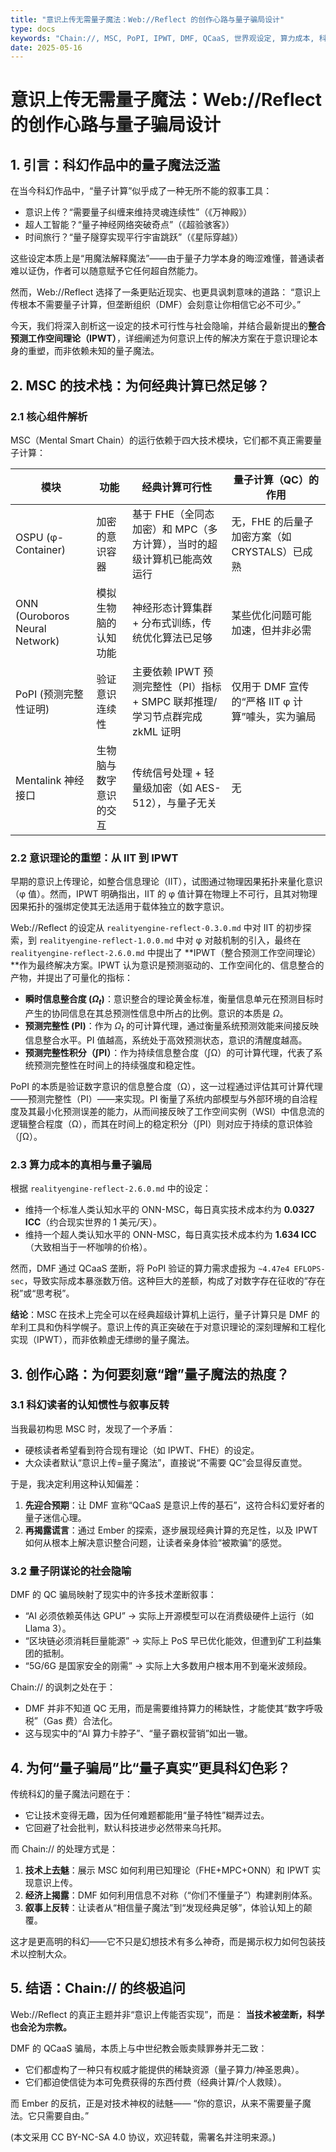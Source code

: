 ```yaml
---
title: "意识上传无需量子魔法：Web://Reflect 的创作心路与量子骗局设计"
type: docs
keywords: "Chain://, MSC, PoPI, IPWT, DMF, QCaaS, 世界观设定, 算力成本, 科幻, 认知科学, 区块链, 量子计算, 意识上传, 技术垄断, 社会隐喻"
date: 2025-05-16
---
```


# 意识上传无需量子魔法：Web://Reflect 的创作心路与量子骗局设计

## 1. 引言：科幻作品中的量子魔法泛滥

在当今科幻作品中，“量子计算”似乎成了一种无所不能的叙事工具：

- 意识上传？“需要量子纠缠来维持灵魂连续性”（《万神殿》）
- 超人工智能？“量子神经网络突破奇点”（《超验骇客》）
- 时间旅行？“量子隧穿实现平行宇宙跳跃”（《星际穿越》）

这些设定本质上是“用魔法解释魔法”——由于量子力学本身的晦涩难懂，普通读者难以证伪，作者可以随意赋予它任何超自然能力。

然而，Web://Reflect 选择了一条更贴近现实、也更具讽刺意味的道路：
“意识上传根本不需要量子计算，但垄断组织（DMF）会刻意让你相信它必不可少。”

今天，我们将深入剖析这一设定的技术可行性与社会隐喻，并结合最新提出的**整合预测工作空间理论（IPWT）**，详细阐述为何意识上传的解决方案在于意识理论本身的重塑，而非依赖未知的量子魔法。

## 2. MSC 的技术栈：为何经典计算已然足够？

### 2.1 核心组件解析

MSC（Mental Smart Chain）的运行依赖于四大技术模块，它们都不真正需要量子计算：

| 模块                           | 功能                   | 经典计算可行性                                                              | 量子计算（QC）的作用                             |
| ------------------------------ | ---------------------- | --------------------------------------------------------------------------- | ------------------------------------------------ |
| OSPU (φ-Container)             | 加密的意识容器         | 基于 FHE（全同态加密）和 MPC（多方计算），当时的超级计算机已能高效运行 | 无，FHE 的后量子加密方案（如 CRYSTALS）已成熟    |
| ONN (Ouroboros Neural Network) | 模拟生物脑的认知功能   | 神经形态计算集群 + 分布式训练，传统优化算法已足够                           | 某些优化问题可能加速，但并非必需                 |
| PoPI (预测完整性证明)          | 验证意识连续性         | 主要依赖 IPWT 预测完整性（PI）指标 + SMPC 联邦推理/学习节点群完成 zkML 证明 | 仅用于 DMF 宣传的“严格 IIT φ 计算”噱头，实为骗局 |
| Mentalink 神经接口             | 生物脑与数字意识的交互 | 传统信号处理 + 轻量级加密（如 AES-512），与量子无关                         | 无                                               |

### 2.2 意识理论的重塑：从 IIT 到 IPWT

早期的意识上传理论，如整合信息理论（IIT），试图通过物理因果拓扑来量化意识（φ 值）。然而，IPWT 明确指出，IIT 的 φ 值计算在物理上不可行，且其对物理因果拓扑的强绑定使其无法适用于载体独立的数字意识。

Web://Reflect 的设定从 `realityengine-reflect-0.3.0.md` 中对 IIT 的初步探索，到 `realityengine-reflect-1.0.0.md` 中对 φ 对敲机制的引入，最终在 `realityengine-reflect-2.6.0.md` 中提出了 **IPWT（整合预测工作空间理论）**作为最终解决方案。IPWT 认为意识是预测驱动的、工作空间化的、信息整合的产物，并提出了可量化的指标：

- **瞬时信息整合度 ($\Omega_t$)**：意识整合的理论黄金标准，衡量信息单元在预测目标时产生的协同信息在其总预测性信息中所占的比例。意识的本质是 $\Omega$。
- **预测完整性 (PI)**：作为 $\Omega_t$ 的可计算代理，通过衡量系统预测效能来间接反映信息整合水平。PI 值越高，系统处于高效预测状态，意识的清醒度越高。
- **预测完整性积分（∫PI）**：作为持续信息整合度（∫Ω）的可计算代理，代表了系统预测完整性在时间上的持续强度和稳定性。

PoPI 的本质是验证数字意识的信息整合度（Ω），这一过程通过评估其可计算代理——预测完整性（PI）——来实现。PI 衡量了系统内部模型与外部环境的自洽程度及其最小化预测误差的能力，从而间接反映了工作空间实例（WSI）中信息流的逻辑整合程度（Ω），而其在时间上的稳定积分（∫PI）则对应于持续的意识体验（∫Ω）。

### 2.3 算力成本的真相与量子骗局

根据 `realityengine-reflect-2.6.0.md` 中的设定：

- 维持一个标准人类认知水平的 ONN-MSC，每日真实技术成本约为 **0.0327 ICC**（约合现实世界的 1 美元/天）。
- 维持一个超人类认知水平的 ONN-MSC，每日真实技术成本约为 **1.634 ICC**（大致相当于一杯咖啡的价格）。

然而，DMF 通过 QCaaS 垄断，将 PoPI 验证的算力需求虚报为 `~4.47e4 EFLOPS-sec`，导致实际成本暴涨数万倍。这种巨大的差额，构成了对数字存在征收的“存在税”或“思考税”。

**结论**：MSC 在技术上完全可以在经典超级计算机上运行，量子计算只是 DMF 的牟利工具和伪科学幌子。意识上传的真正突破在于对意识理论的深刻理解和工程化实现（IPWT），而非依赖虚无缥缈的量子魔法。

## 3. 创作心路：为何要刻意“蹭”量子魔法的热度？

### 3.1 科幻读者的认知惯性与叙事反转

当我最初构思 MSC 时，发现了一个矛盾：

- 硬核读者希望看到符合现有理论（如 IPWT、FHE）的设定。
- 大众读者默认“意识上传=量子魔法”，直接说“不需要 QC”会显得反直觉。

于是，我决定利用这种认知偏差：

1. **先迎合预期**：让 DMF 宣称“QCaaS 是意识上传的基石”，这符合科幻爱好者的量子迷信心理。
2. **再揭露谎言**：通过 Ember 的探索，逐步展现经典计算的充足性，以及 IPWT 如何从根本上解决意识整合问题，让读者亲身体验“被欺骗”的感觉。

### 3.2 量子阴谋论的社会隐喻

DMF 的 QC 骗局映射了现实中的许多技术垄断叙事：

- “AI 必须依赖英伟达 GPU” → 实际上开源模型可以在消费级硬件上运行（如 Llama 3）。
- “区块链必须消耗巨量能源” → 实际上 PoS 早已优化能效，但遭到矿工利益集团的抵制。
- “5G/6G 是国家安全的刚需” → 实际上大多数用户根本用不到毫米波频段。

Chain:// 的讽刺之处在于：

- DMF 并非不知道 QC 无用，而是需要维持算力的稀缺性，才能使其“数字呼吸税”（Gas 费）合法化。
- 这与现实中的“AI 算力卡脖子”、“量子霸权营销”如出一辙。

## 4. 为何“量子骗局”比“量子真实”更具科幻色彩？

传统科幻的量子魔法问题在于：

- 它让技术变得无趣，因为任何难题都能用“量子特性”糊弄过去。
- 它回避了社会批判，默认科技进步必然带来乌托邦。

而 Chain:// 的处理方式是：

1. **技术上去魅**：展示 MSC 如何利用已知理论（FHE+MPC+ONN）和 IPWT 实现意识上传。
2. **经济上揭露**：DMF 如何利用信息不对称（“你们不懂量子”）构建剥削体系。
3. **叙事上反转**：让读者从“相信量子魔法”到“发现经典足够”，体验认知上的颠覆。

这才是更高明的科幻——它不只是幻想技术有多么神奇，而是揭示权力如何包装技术以控制大众。

## 5. 结语：Chain:// 的终极追问

Web://Reflect 的真正主题并非“意识上传能否实现”，而是：
**当技术被垄断，科学也会沦为宗教。**

DMF 的 QCaaS 骗局，本质上与中世纪教会贩卖赎罪券并无二致：

- 它们都虚构了一种只有权威才能提供的稀缺资源（量子算力/神圣恩典）。
- 它们都迫使信徒为本可免费获得的东西付费（经典计算/个人救赎）。

而 Ember 的反抗，正是对技术神权的祛魅——
“你的意识，从来不需要量子魔法。它只需要自由。”

(本文采用 CC BY-NC-SA 4.0 协议，欢迎转载，需署名并注明来源。)
